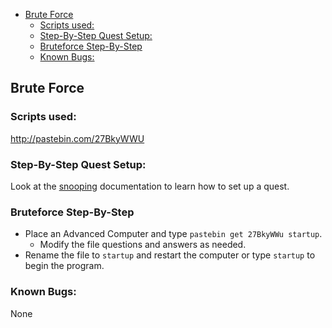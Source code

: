 
<!-- toc -->

- [Brute Force](#brute-force)
	- [Scripts used:](#scripts-used)
	- [Step-By-Step Quest Setup:](#step-by-step-quest-setup)
	- [Bruteforce Step-By-Step](#bruteforce-step-by-step)
	- [Known Bugs:](#known-bugs)

<!-- tocstop -->

## Brute Force
### Scripts used:
http://pastebin.com/27BkyWWU

### Step-By-Step Quest Setup:
Look at the [snooping](../snopping/snooping.md) documentation to learn how to set up a quest.

### Bruteforce Step-By-Step
* Place an Advanced Computer and type `pastebin get 27BkyWWu startup`.  
  * Modify the file questions and answers as needed.  
* Rename the file to `startup` and restart the computer or type `startup` to begin the program.

### Known Bugs:
None
